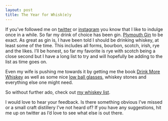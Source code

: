```yaml
---
layout: post
title: The Year for Whisk(e)y
---
```


If you’ve followed me on [twitter](https://twitter.com/timwco) or [instagram](http://instagram.com/timwco) you know that I like to indulge once in a while. So far my drink of choice has been gin. [Plymouth Gin](http://instagram.com/p/jkzy3AJG50/) to be exact. As great as gin is, I have been told I should be drinking whiskey, at least some of the time. This includes all forms, bourbon, scotch, irish, rye and the likes. I’ll be honest, so far my favorite is rye with scotch being a close second but I have a long list to try and will hopefully be adding to the list as time goes on.

<!--more-->

Even my wife is pushing me towards it by getting me the book [Drink More Whiskey](http://www.amazon.com/Drink-More-Whiskey-Everything-Favorite/dp/1452109745) as well as some nice [low ball glasses](http://buck4men.bigcartel.com/product/buck-signature-low-ball-glass), whiskey stones and everything else one might need.

So without further ado, check out [my whiskey list](http://timw.co/whiskey). 

I would love to hear your feedback. Is there something obvious I’ve missed or a small craft distillery I’ve not heard of? If you have any suggestions, hit me up on twitter as I’d love to see what else is out there.